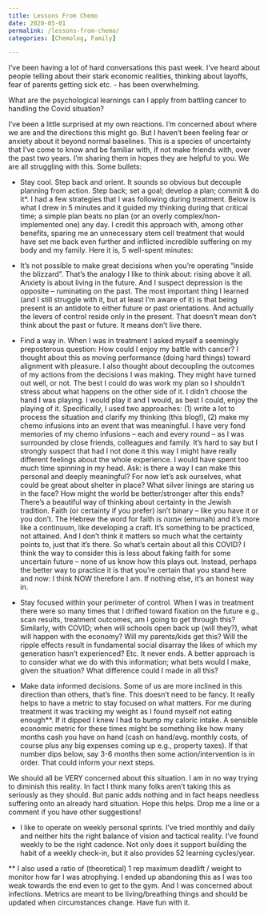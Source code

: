 ```yaml
---
title: Lessons From Chemo
date: 2020-05-01
permalink: /lessons-from-chemo/
categories: [Chemolog, Family]

---
```


I’ve been having a lot of hard conversations this past week. I've heard about people telling about their stark economic realities, thinking about layoffs, fear of parents getting sick etc. - has been overwhelming.

What are the psychological learnings can I apply from battling cancer to handling the Covid situation?

I’ve been a little surprised at my own reactions. I’m concerned about where we are and the directions this might go. But I haven’t been feeling fear or anxiety about it beyond normal baselines. This is a species of uncertainty that I’ve come to know and be familiar with, if not make friends with, over the past two years. I’m sharing them in hopes they are helpful to you. We are all struggling with this. 
Some bullets:

- Stay cool. Step back and orient. It sounds so obvious but decouple planning from action. Step back; set a goal; develop a plan; commit & do it*. I had a few strategies that I was following during treatment. Below is what I drew in 5 minutes and it guided my thinking during that critical time; a simple plan beats no plan (or an overly complex/non-implemented one) any day. I credit this approach with, among other benefits, sparing me an unnecessary stem cell treatment that would have set me back even further and inflicted incredible suffering on my body and my family. Here it is, 5 well-spent minutes:

- It’s not possible to make great decisions when you’re operating “inside the blizzard”. That’s the analogy I like to think about: rising above it all. Anxiety is about living in the future. And I suspect depression is the opposite – ruminating on the past. The most important thing I learned (and I still struggle with it, but at least I’m aware of it) is that being present is an antidote to either future or past orientations. And actually the levers of control reside only in the present. That doesn’t mean don’t think about the past or future. It means don’t live there.

- Find a way in. When I was in treatment I asked myself a seemingly preposterous question: How could I enjoy my battle with cancer? I thought about this as moving performance (doing hard things) toward alignment with pleasure. I also thought about decoupling the outcomes of my actions from the decisions I was making. They might have turned out well, or not. The best I could do was work my plan so I shouldn’t stress about what happens on the other side of it. I didn’t choose the hand I was playing. I would play it and I would, as best I could, enjoy the playing of it. Specifically, I used two approaches: (1) write a lot to process the situation and clarify my thinking (this blog!), (2) make my chemo infusions into an event that was meaningful. I have very fond memories of my chemo infusions – each and every round – as I was surrounded by close friends, colleagues and family. It’s hard to say but I strongly suspect that had I not done it this way I might have really different feelings about the whole experience. I would have spent too much time spinning in my head. Ask: is there a way I can make this personal and deeply meaningful? For now let’s ask ourselves, what could be great about shelter in place? What silver linings are staring us in the face? How might the world be better/stronger after this ends?There’s a beautiful way of thinking about certainty in the Jewish tradition. Faith (or certainty if you prefer) isn’t binary – like you have it or you don’t. The Hebrew the word for faith is אמונה (emunah) and it’s more like a continuum, like developing a craft. It’s something to be practiced, not attained. And I don’t think it matters so much what the certainty points to, just that it’s there. So what’s certain about all this COVID? I think the way to consider this is less about faking faith for some uncertain future – none of us know how this plays out. Instead, perhaps the better way to practice it is that you’re certain that you stand here and now: I think NOW therefore I am. If nothing else, it’s an honest way in.

- Stay focused within your perimeter of control. When I was in treatment there were so many times that I drifted toward fixation on the future e.g., scan results, treatment outcomes, am I going to get through this? Similarly, with COVID; when will schools open back up (will they?), what will happen with the economy? Will my parents/kids get this? Will the ripple effects result in fundamental social disarray the likes of which my generation hasn’t experienced? Etc. It never ends. A better approach is to consider what we do with this information; what bets would I make, given the situation? What difference could I made in all this?

- Make data informed decisions. Some of us are more inclined in this direction than others, that’s fine. This doesn’t need to be fancy. It really helps to have a metric to stay focused on what matters. For me during treatment it was tracking my weight as I found myself not eating enough**. If it dipped I knew I had to bump my caloric intake. A sensible economic metric for these times might be something like how many months cash you have on hand (cash on hand/avg. monthly costs, of course plus any big expenses coming up e.g., property taxes). If that number dips below, say 3-6 months then some action/intervention is in order. That could inform your next steps.

We should all be VERY concerned about this situation. I am in no way trying to diminish this reality. In fact I think many folks aren’t taking this as seriously as they should. But panic adds nothing and in fact heaps needless suffering onto an already hard situation. Hope this helps. Drop me a line or a comment if you have other suggestions!

* I like to operate on weekly personal sprints. I’ve tried monthly and daily and neither hits the right balance of vision and tactical reality. I’ve found weekly to be the right cadence. Not only does it support building the habit of a weekly check-in, but it also provides 52 learning cycles/year.

** I also used a ratio of (theoretical) 1 rep maximum deadlift / weight to monitor how far I was atrophying. I ended up abandoning this as I was too weak towards the end even to get to the gym. And I was concerned about infections. Metrics are meant to be living/breathing things and should be updated when circumstances change. Have fun with it.